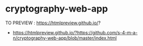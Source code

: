 # cryptography-web-app
TO PREVIEW : https://htmlpreview.github.io/?
- https://htmlpreview.github.io/?https://github.com/s-4-m-a-n/cryptography-web-app/blob/master/index.html
